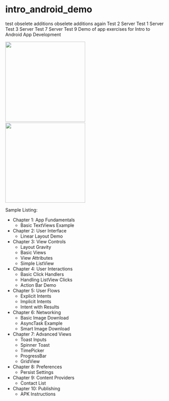 intro_android_demo
==================


test
obselete additions
obselete additions again
Test 2
Server Test 1
Server Test 3
Server Test 7
Server Test 9
Demo of app exercises for Intro to Android App Development

<img src="http://i.imgur.com/DzkMzcy.png" width="250" />&nbsp;
<img src="http://i.imgur.com/VJWFW9Q.png" width="250" />

Sample Listing:

 - Chapter 1: App Fundamentals
   - Basic TextViews Example
 - Chapter 2: User Interface
   - Linear Layout Demo
 - Chapter 3: View Controls
    - Layout Gravity
    - Basic Views
    - View Attributes
    - Simple ListView
 - Chapter 4: User Interactions
   - Basic Click Handlers
   - Handling ListView Clicks
   - Action Bar Demo
 - Chapter 5: User Flows
   - Explicit Intents
   - Implicit Intents
   - Intent with Results
 - Chapter 6: Networking
   - Basic Image Download
   - AsyncTask Example
   - Smart Image Download
 - Chapter 7: Advanced Views
   - Toast Inputs
   - Spinner Toast
   - TimePicker
   - ProgressBar
   - GridView
 - Chapter 8: Preferences
   - Persist Settings
 - Chapter 9: Content Providers
   - Contact List
 - Chapter 10: Publishing
   - APK Instructions
